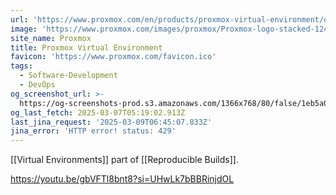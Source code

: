 ```yaml
---
url: 'https://www.proxmox.com/en/products/proxmox-virtual-environment/overview'
image: 'https://www.proxmox.com/images/proxmox/Proxmox-logo-stacked-1240.png'
site_name: Proxmox
title: Proxmox Virtual Environment
favicon: 'https://www.proxmox.com/favicon.ico'
tags:
  - Software-Development
  - DevOps
og_screenshot_url: >-
  https://og-screenshots-prod.s3.amazonaws.com/1366x768/80/false/1eb5a071132ca8274440280688f73eb08fc617b77138cf339b643102d1390f99.jpeg
og_last_fetch: 2025-03-07T05:19:02.913Z
last_jina_request: '2025-03-09T06:45:07.833Z'
jina_error: 'HTTP error! status: 429'
---
```

[[Virtual Environments]] part of [[Reproducible Builds]]. 

https://youtu.be/gbVFTl8bnt8?si=UHwLk7bBBRinjdOL
